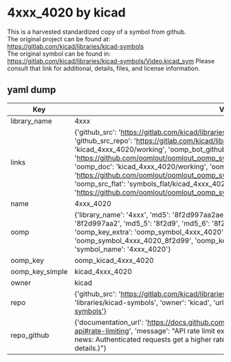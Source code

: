 # 4xxx_4020 by kicad  
This is a harvested standardized copy of a symbol from github.  
The original project can be found at:  
https://gitlab.com/kicad/libraries/kicad-symbols  
The original symbol can be found in:
https://gitlab.com/kicad/libraries/kicad-symbols/Video.kicad_sym
Please consult that link for additional, details, files, and license information.  
## yaml dump  
| Key | Value |  
| --- | --- |  
| library_name | 4xxx |  
| links | {'github_src': 'https://gitlab.com/kicad/libraries/kicad-symbols/Video.kicad_sym', 'github_src_repo': 'https://gitlab.com/kicad/libraries/kicad-symbols', 'oomp_bot': 'kicad_4xxx_4020/working', 'oomp_bot_github': 'https://github.com/oomlout/oomlout_oomp_symbol_bot/tree/main/kicad_4xxx_4020/working', 'oomp_doc': 'kicad_4xxx_4020/working', 'oomp_doc_github': 'https://github.com/oomlout/oomlout_oomp_symbol_doc/tree/main/kicad_4xxx_4020/working', 'oomp_src_flat': 'symbols_flat/kicad_4xxx_4020/working', 'oomp_src_flat_github': 'https://github.com/oomlout/oomlout_oomp_symbol_src/tree/main/kicad_4xxx_4020/working'} |  
| name | 4xxx_4020 |  
| oomp | {'library_name': '4xxx', 'md5': '8f2d997aa2ae7fa59863b5dd8c8b8ca7', 'md5_10': '8f2d997aa2', 'md5_5': '8f2d9', 'md5_6': '8f2d99', 'oomp_key': 'oomp_4xxx_4020', 'oomp_key_extra': 'oomp_symbol_4xxx_4020', 'oomp_key_full': 'oomp_symbol_4xxx_4020_8f2d99', 'oomp_key_simple': '4xxx_4020', 'owner_name': 'kicad', 'symbol_name': '4xxx_4020'} |  
| oomp_key | oomp_kicad_4xxx_4020 |  
| oomp_key_simple | kicad_4xxx_4020 |  
| owner | kicad |  
| repo | {'github_src': 'https://gitlab.com/kicad/libraries/kicad-symbols/Video.kicad_sym', 'name': 'libraries/kicad-symbols', 'owner': 'kicad', 'url': 'https://gitlab.com/kicad/libraries/kicad-symbols'} |  
| repo_github | {'documentation_url': 'https://docs.github.com/rest/overview/resources-in-the-rest-api#rate-limiting', 'message': "API rate limit exceeded for 84.66.173.59. (But here's the good news: Authenticated requests get a higher rate limit. Check out the documentation for more details.)"} |  

